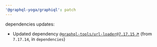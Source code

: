 ```yaml
---
'@graphql-yoga/graphiql': patch
---
```

dependencies updates:
  - Updated dependency [`@graphql-tools/url-loader@7.17.15` ↗︎](https://www.npmjs.com/package/@graphql-tools/url-loader/v/7.17.15) (from `7.17.14`, in `dependencies`)
